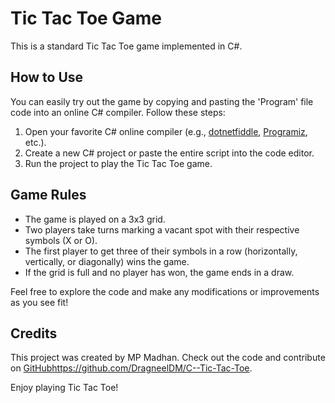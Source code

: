 # Tic Tac Toe Game

This is a standard Tic Tac Toe game implemented in C#.

## How to Use

You can easily try out the game by copying and pasting the 'Program' file code into an online C# compiler. Follow these steps:

1. Open your favorite C# online compiler (e.g., [dotnetfiddle](https://dotnetfiddle.net/), [Programiz](https://www.programiz.com/csharp-programming/online-compiler/), etc.).
2. Create a new C# project or paste the entire script into the code editor.
3. Run the project to play the Tic Tac Toe game.

## Game Rules

- The game is played on a 3x3 grid.
- Two players take turns marking a vacant spot with their respective symbols (X or O).
- The first player to get three of their symbols in a row (horizontally, vertically, or diagonally) wins the game.
- If the grid is full and no player has won, the game ends in a draw.

Feel free to explore the code and make any modifications or improvements as you see fit!

## Credits

This project was created by MP Madhan. Check out the code and contribute on [GitHub](https://github.com/DragneelDM/C--Tic-Tac-Toe)https://github.com/DragneelDM/C--Tic-Tac-Toe.

Enjoy playing Tic Tac Toe!
